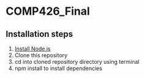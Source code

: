 # COMP426_Final

## Installation steps
1. [Install Node.js](https://nodejs.org/en/download/)
2. Clone this repository
3. cd into cloned repository directory using terminal
4. npm install to install dependencies

